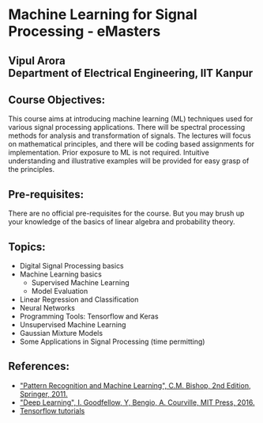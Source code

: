 # Machine Learning for Signal Processing - eMasters

## Vipul Arora <br> Department of Electrical Engineering, IIT Kanpur

## Course Objectives:
  This course aims at introducing machine learning (ML) techniques used for various signal
  processing applications. There will be spectral processing methods 
  for analysis and transformation of signals. The lectures will
  focus on mathematical principles, and there will be coding based
  assignments for implementation. Prior exposure to ML is not
  required. Intuitive understanding and illustrative examples will be provided for easy grasp of the principles.

## Pre-requisites:
There are no official pre-requisites for the course. But you may brush up your knowledge of the basics of linear algebra and probability theory.

## Topics:

- Digital Signal Processing basics
- Machine Learning basics
  - Supervised Machine Learning
  - Model Evaluation
- Linear Regression and Classification
- Neural Networks
- Programming Tools: Tensorflow and Keras
- Unsupervised Machine Learning
- Gaussian Mixture Models
- Some Applications in Signal Processing (time permitting)


## References:

  - ["Pattern Recognition and Machine Learning", C.M. Bishop, 2nd Edition, Springer, 2011.](https://www.microsoft.com/en-us/research/uploads/prod/2006/01/Bishop-Pattern-Recognition-and-Machine-Learning-2006.pdf)
  - ["Deep Learning", I. Goodfellow, Y, Bengio, A. Courville, MIT Press, 2016.](https://www.deeplearningbook.org/)
  - [Tensorflow tutorials](https://www.tensorflow.org/tutorials/)

